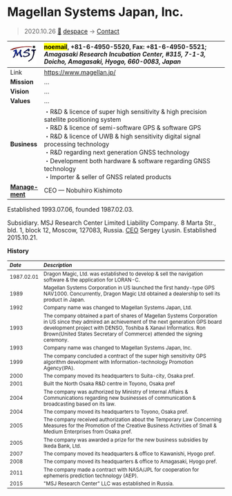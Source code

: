 # Magellan Systems Japan, Inc.
> 2020.10.26 [🚀](../index/index.md) [despace](index.md) → [Contact](contact.md)

|[![](f/contact/m/magellan_sj_logo1_thumb.jpg)](f/contact/m/magellan_sj_logo1.png)|<mark>noemail</mark>, +81-6-4950-5520, Fax: +81-6-4950-5521;<br> *Amagasaki Research Incubation Center, #315, 7-1-3, Doicho, Amagasaki, Hyogo, 660-0083, Japan*|
|:--|:--|
|Link|<https://www.magellan.jp/>|
|**Mission**|…|
|**Vision**|…|
|**Values**|…|
|**Business**|・R&D & licence of super high sensitivity & high precision satellite positioning system<br> ・R&D & licence of semi-software GPS & software GPS<br> ・R&D & licence of UWB & high sensitivity digital signal processing technology<br> ・R&D regarding next generation GNSS technology<br> ・Development both hardware & software regarding GNSS technology<br> ・Importer & seller of GNSS related products|
|**[Manage-<br>ment](mgmt.md)**|CEO — Nobuhiro Kishimoto|

Established 1993.07.06, founded 1987.02.03.

Subsidiary. MSJ Research Center Limited Liability Company. 8 Marta Str., bld. 1, block 12, Moscow, 127083, Russia. [CEO](mgmt.md) Sergey Lyusin. Established 2015.10.21.

**History**

<small>

|*Date*|*Description*|
|:--|:--|
|1987.02.01|Dragon Magic, Ltd. was established to develop & sell the navigation software & the application for LORAN-C.|
|1989|Magellan Systems Corporation in US launched the first handy-type GPS NAV1000. Concurrently, Dragon Magic Ltd obtained a dealership to sell its product in Japan.|
|1992|Company name was changed to Magellan Systems Japan, Ltd.|
|1993|The company obtained a part of shares of Magellan Systems Corporation in US since they admired an achievement of the next generation GPS board development project with DENSO, Toshiba & Xanavi Informatics. Ron Brown(United States Secretary of Commerce) attended the signing ceremony.|
|1993|Company name was changed to Magellan Systems Japan, Inc.|
|1999|The company concluded a contract of the super high sensitivity GPS algorithm development with Information-technology Promotion Agency(IPA).|
|2000|The company moved its headquarters to Suita-city, Osaka pref.|
|2001|Built the North Osaka R&D centre in Toyono, Osaka pref|
|2004|The company was authorized by Ministry of Internal Affairs & Communications regarding new businesses of communication & broadcasting based on its law.|
|2004|The company moved its headquarters to Toyono, Osaka pref.|
|2005|The company received authorization about the Temporary Law Concerning Measures for the Promotion of the Creative Business Activities of Small & Medium Enterprises from Osaka pref.|
|2005|The company was awarded a prize for the new business subsidies by Ikeda Bank, Ltd.|
|2007|The company moved its headquarters & office to Kawanishi, Hyogo pref.|
|2008|The company moved its headquarters & office to Amagasaki, Hyogo pref.|
|2011|The company made a contract with NASA/JPL for cooperation for ephemeris prediction technology (AEP).|
|2015|"MSJ Research Center" LLC was established in Russia.|

</small>

<p style="page-break-after:always"> </p>

